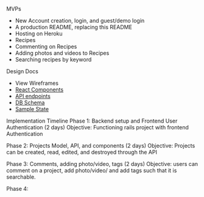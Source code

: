 MVPs
- New Account creation, login, and guest/demo login
- A production README, replacing this README
- Hosting on Heroku
- Recipes
- Commenting on Recipes
- Adding photos and videos to Recipes
- Searching recipes by keyword

Design Docs
- View Wireframes
- [React Components](https://github.com/adelrio1/Delectables/blob/master/docs/component_hierarchy.md)
- [API endpoints](https://github.com/adelrio1/Delectables/blob/master/docs/api_endpoints.md)
- [DB Schema](https://github.com/adelrio1/Delectables/blob/master/docs/schema.md)
- [Sample State](https://github.com/adelrio1/Delectables/blob/master/docs/sample_state.md)

Implementation Timeline
Phase 1: Backend setup and Frontend User Authentication (2 days)
Objective: Functioning rails project with frontend Authentication

Phase 2: Projects Model, API, and components (2 days)
Objective: Projects can be created, read, edited, and destroyed through the API

Phase 3: Comments, adding photo/video, tags (2 days)
Objective: users can comment on a project, add photo/video/ and add tags such that it is searchable.

Phase 4:
